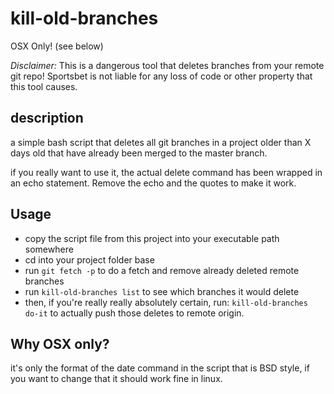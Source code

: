# kill-old-branches

OSX Only! (see below)

*Disclaimer:* This is a dangerous tool that deletes branches from your remote git repo!
Sportsbet is not liable for any loss of code or other property that this tool causes.

## description

a simple bash script that deletes all git branches in a project older than X days old that have 
already been merged to the master branch.

if you really want to use it, the actual delete command has been wrapped in an echo statement.
Remove the echo and the quotes to make it work.

## Usage
- copy the script file from this project into your executable path somewhere
- cd into your project folder base
- run `git fetch -p` to do a fetch and remove already deleted remote branches
- run `kill-old-branches list` to see which branches it would delete
- then, if you're really really absolutely certain, run: `kill-old-branches do-it`
to actually push those deletes to remote origin.

## Why OSX only?
it's only the format of the date command in the script that is BSD style, if you want to change
that it should work fine in linux.
